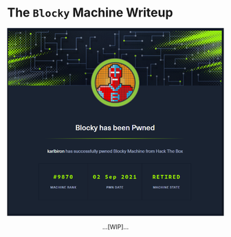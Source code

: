 # The `Blocky` Machine Writeup

![blocky_pwned](/assets/blocky_pwned.png)

<p align="center">
...[WIP]...
</p>